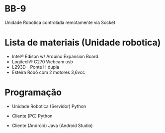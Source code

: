 # BB-9
Unidade Robotica controlada remotamente via Socket

# Lista de materiais (Unidade robotica)
  - Intel&#174; Edison w/ Arduino Expansion Board
  - Logitech&#174; C270 Webcam usb
  - L293D - Ponte H dupla
  - Esteira Robô com 2 motores 3,6vcc
  



# Programação
- Unidade Robotica (Servidor)
  Python
  
- Cliente (PC)
  Python
  
- Cliente (Android)
  Java (Android Studio)

